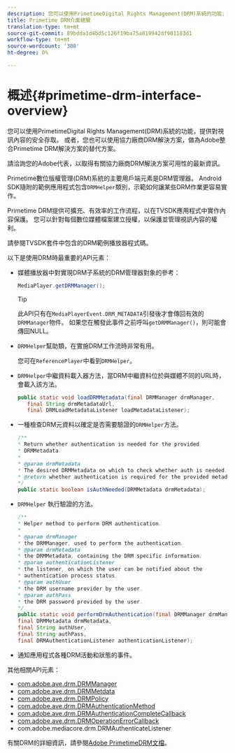 ```yaml
---
description: 您可以使用PrimetimeDigital Rights Management(DRM)系統的功能，提供對視訊內容的安全存取。 或者，您也可以使用協力廠商DRM解決方案，做為Adobe整合Primetime DRM解決方案的替代方案。
title: Primetime DRM介面總覽
translation-type: tm+mt
source-git-commit: 89bdda1d4bd5c126f19ba75a819942df901183d1
workflow-type: tm+mt
source-wordcount: '388'
ht-degree: 0%

---
```



# 概述{#primetime-drm-interface-overview}

您可以使用PrimetimeDigital Rights Management(DRM)系統的功能，提供對視訊內容的安全存取。 或者，您也可以使用協力廠商DRM解決方案，做為Adobe整合Primetime DRM解決方案的替代方案。

<!--<a id="section_4DD54E085AB345FE9BE00865E56B28DB"></a>-->

請洽詢您的Adobe代表，以取得有關協力廠商DRM解決方案可用性的最新資訊。

Primetime數位版權管理(DRM)系統的主要用戶端元素是DRM管理器。 Android SDK隨附的範例應用程式包含`DRMHelper`類別，示範如何讓某些DRM作業更容易實作。

Primetime DRM提供可擴充、有效率的工作流程，以在TVSDK應用程式中實作內容保護。 您可以針對每個數位媒體檔案建立授權，以保護並管理視訊內容的權利。

請參閱TVSDK套件中包含的DRM範例播放器程式碼。

以下是使用DRM時最重要的API元素：

* 媒體播放器中對實現DRM子系統的DRM管理器對象的參考：

   ```java
   MediaPlayer.getDRMManager();
   ```

   >[!TIP]
   >
   >此API只有在`MediaPlayerEvent.DRM_METADATA`引發後才會傳回有效的`DRMManager`物件。 如果您在觸發此事件之前呼叫`getDRMManager()`，則可能會傳回NULL。

* `DRMHelper`幫助類，在實施DRM工作流時非常有用。

   您可在`ReferencePlayer`中看到`DRMHelper`。

* `DRMHelper`中繼資料載入器方法，當DRM中繼資料位於與媒體不同的URL時，會載入該方法。

   ```java
   public static void loadDRMMetadata(final DRMManager drmManager,  
      final String drmMetadataUrl,  
      final DRMLoadMetadataListener loadMetadataListener);
   ```

* 一種檢查DRM元資料以確定是否需要驗證的`DRMHelper`方法。

   ```java
   /** 
   * Return whether authentication is needed for the provided 
   * DRMMetadata. 
   * 
   * @param drmMetadata 
   * The desired DRMMetadata on which to check whether auth is needed. 
   * @return whether authentication is required for the provided metadata 
   */ 
   public static boolean isAuthNeeded(DRMMetadata drmMetadata);
   ```

* `DRMHelper` 執行驗證的方法。

   ```java
   /** 
   * Helper method to perform DRM authentication. 
   * 
   * @param drmManager 
   * the DRMManager, used to perform the authentication. 
   * @param drmMetadata 
   * the DRMMetadata, containing the DRM specific information. 
   * @param authenticationListener 
   * the listener, on which the user can be notified about the 
   * authentication process status. 
   * @param authUser 
   * the DRM username provider by the user. 
   * @param authPass 
   * the DRM password provided by the user. 
   */ 
   public static void performDrmAuthentication(final DRMManager drmManager,  
   final DRMMetadata drmMetadata,  
   final String authUser,  
   final String authPass,  
   final DRMAuthenticationListener authenticationListener);
   ```

* 通知應用程式各種DRM活動和狀態的事件。

<!--<a id="section_899BD9061D484E1BBA46E84617C36867"></a>-->

其他相關API元素：

* [com.adobe.ave.drm.DRMManager](https://help.adobe.com/en_US/primetime/api/drm/com/adobe/ave/drm/DRMManager.html)
* [com.adobe.ave.drm.DRMMetdata](https://help.adobe.com/en_US/primetime/api/drm/com/adobe/ave/drm/DRMMetadata.html)
* [com.adobe.ave.drm.DRMPolicy](https://help.adobe.com/en_US/primetime/api/drm/com/adobe/ave/drm/DRMPolicy.html)
* [com.adobe.ave.drm.DRMAuthenticationMethod](https://help.adobe.com/en_US/primetime/api/drm/com/adobe/ave/drm/DRMAuthenticationMethod.html)
* [com.adobe.ave.drm.DRMAuthenticationCompleteCallback](https://help.adobe.com/en_US/primetime/api/drm/com/adobe/ave/drm/DRMAuthenticationCompleteCallback.html)
* [com.adobe.ave.drm.DRMOperationErrorCallback](https://help.adobe.com/en_US/primetime/api/drm/com/adobe/ave/drm/DRMOperationErrorCallback.html)
* com.adobe.mediacore.drm.DRMAuthenticateListener

<!-- 
Comment Type: draft
(https://help.adobe.com/en_US/primetime/api/psdk/javadoc_2.4/com/adobe/mediacore/drm/DRMAuthenticateListener.html)

-->
<!--<a id="section_F58941D68EB94A5EBD1C7454D2A1B17A"></a>-->

有關DRM的詳細資訊，請參閱[Adobe PrimetimeDRM文檔](https://helpx.adobe.com/primetime/user-guide.html)。
